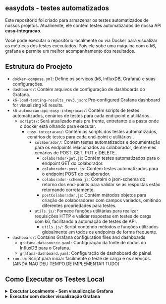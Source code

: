 
## easydots - testes automatizados 

Este repositório foi criado para armazenar os testes automatizados de nossos projetos. 
Atualmente, ele contém testes automatizados de nossa API **easy-integracao**.

Você pode executar o repositório localmente ou via Docker para visualizar as métricas dos testes executados. 
Pois ele sobe uma máquina com o k6, grafana e permite um melhor acompanhamento dos resultados.

## Estrutura do Proejeto

- `docker-compose.yml`: Define os serviços (k6, InfluxDB, Grafana) e suas configurações.
- `dashboard/`: Contém arquivos de configuração de dashboards do Grafana.
- `k6-load-testing-results_rev3.json`: Pre-configured Grafana dashboard for visualizing k6 results.
- `k6-automacao-api-easy-integracao/`: Contém scripts de testes automatizados, cenários de testes para cada end-point e utilitários..
  - `scripts/`: Será atualizado mais pra frente, entretanto é a pasta onde o docker está olhando para executar.
    - `easy-integracao/`: Contém os scripts dos testes automatizados, cenários de testes para cada end-point e utilitários..
      - `colaborador/`: Contém testes automatizados e documentação para os endpoints relacionados ao colaborador, dentre eles cenários de POST, GET, PUT e DELETE..
        - `colaborador-get.js`: Contém testes automatizados para o endpoint GET do colaborador.
        - `colaborador-post.js`: Contém testes automatizados para o endpoint POST do colaborador.
        - `colaborador-schema.js`: Contém o json-schema do retorno dos end-points para validar se as respostas estão retornando corretamente.
        - `postColaborador.js`: Contém métodos objetos para criação de colaboradores com campos variados, omitindo diferentes propriedades para testes.
      - `utils.js/`: Fornece funções utilitárias para realizar requisições HTTP e validar respostas em testes de carga com k6, facilitando a automação de testes de API.
        - `utils.js/`: Script contendo métodos e funções utilizados globalmente em todos os endpoints de forma frequente.
- `dashboard/`: Contains Grafana configuration files and dashboards.
  - `grafana-datasource.yaml`: Configuração da fonte de dados do InfluxDB para o Grafana.
  - `grafana-dashboard.yaml`: Configuração de dashoboard do painel.
- `run.sh`: Script para iniciar facilmente o teste de carga e os serviços. (AINDA NAO DEU TEMPO DE IMPLEMENTAR TUDO)


## Como Executar os Testes Local

<details>
  <summary><strong>Executar Localmente - Sem visualização Grafana</strong></summary>

  ### Pré-requisitos

1. **K6**: Certifique-se de que o K6 está instalado na sua máquina.
   - ([Instalar K6](https://dl.k6.io/msi/k6-latest-amd64.msi)) - Importante reiniciar a máquina após a instalação.
  
2. **Node.js**
    ([Instalar Node.js](https://nodejs.org/pt-br))

  Siga os passos abaixo para rodar executar o projeto:

  1. Clone o repositório:
     ```bash
     git clone <https://github.com/gabrielpicagevicz/k6-automacao-api-easy-integracao.git>
     ```

  2. Instale as dependências necessárias (se houver).

# Escolha como executar os testes

Você tem duas opções para executar os testes:

1. **Executar os testes individualmente**:
   - Se você deseja testar um endpoint específico (por exemplo, o GET do endpoint do colaborador), utilize o seguinte comando:
    - **Exemplo**: Para testar o GET do endpoint do colaborador, o comando seria:
     ```bash
     npm run exec-colaborador-get
     ```

2. **Executar todos os cenários em paralelo**:
   - Para executar todos os testes simultaneamente, utilize o comando abaixo. Este comando executará todos os testes que estão mapeados em `"scripts": {}` no `package.json`:
     ```bash
     npm run exec-paralelo
     ```
</details>


<details>
  <summary><strong>Executar com docker visualização Grafana</strong></summary>
### Pré-requisitos

1. **Docker**: Certifique-se de que o Docker está instalado na sua máquina.
   - [Instalar Docker](https://docs.docker.com/get-docker/)

2. **Docker Compose**: O Docker Compose deve estar instalado.
   - [Instalar Docker Compose](https://docs.docker.com/compose/install/)

### Passos

1. **Clone o repositório**:

   ```bash
   git clone <https://github.com/gabrielpicagevicz/k6-automacao-api-easy-integracao.git>
   ```
   
   Na sequência, troque acesse a pasta `k6-automacao-api-easy-integracao/` 
    ```bash
   cd .\k6-automacao-api-easy-integracao\ 
   ```

2. **Suba os serviços do InfluxDB e Grafana**:

   Execute o comando abaixo para iniciar os contêineres do InfluxDB e Grafana em segundo plano (background):

   ```bash
   docker-compose up -d influxdb grafana
   ```

3. **Execute os testes com o k6 grafana**:
   - Se você deseja testar um endpoint específico (por exemplo, o POST do endpoint do colaborador), utilize o seguinte comando:

   ```bash
   docker-compose run k6 run /scripts/easy-integracao/colaborador/colaborador-post.js
   ```

**Executar todos os cenários em paralelo pelo docker ainda nao esta configurado**:
   
3. **Acesse o Grafana**:

   Após a execução do teste, você pode visualizar os resultados no Grafana:

   - URL do Grafana: [http://localhost:3000/](http://localhost:3000/)

4. **Configure o InfluxDB como fonte de dados no Grafana**:

   Acesse o Grafana, vá até as configurações e adicione o InfluxDB como fonte de dados:

   (AINDA NAO ESTA CONFIGURADO)- URL do InfluxDB: [http://localhost:8888/](http://localhost:8888/)

5. **Visualize o Dashboard**:

    (AINDA NAO ESTA CONFIGURADO) Importe o dashboard localizado na pasta `/dashboards` do projeto para o Grafana e comece a visualizar os resultados do teste.
    
</details>